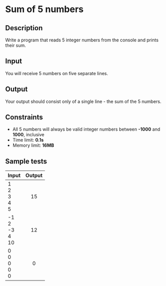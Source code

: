 # Sum of 5 numbers

## Description
Write a program that reads 5 integer numbers from the console and prints their sum.

## Input
You will receive 5 numbers on five separate lines.

## Output
Your output should consist only of a single line - the sum of the 5 numbers.

## Constraints
- All 5 numbers will always be valid integer numbers between **-1000** and **1000**, inclusive
- Time limit: **0.1s**
- Memory limit: **16MB**

## Sample tests

|               Input              |     Output        |
|----------------------------------|:-----------------:|
| 1<br/>2<br/>3<br/>4<br/>5        | 15                |
| -1<br/>2<br/>-3<br/>4<br/>10     | 12                |
| 0<br/>0<br/>0<br/>0<br/>0        | 0                 |